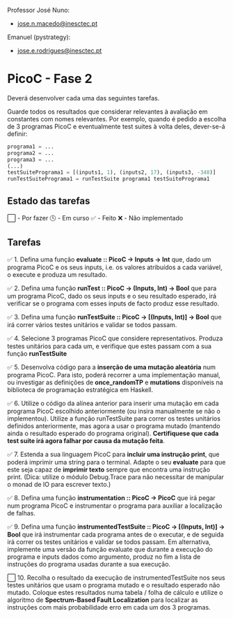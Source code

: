 
Professor José Nuno:
* jose.n.macedo@inesctec.pt

Emanuel (pystrategy):
* jose.e.rodrigues@inesctec.pt

# PicoC - Fase 2 

Deverá desenvolver cada uma das seguintes tarefas. 

Guarde todos os resultados que considerar relevantes à avaliação em constantes com nomes relevantes. 
Por exemplo, quando é pedido a escolha de 3 programas PicoC e eventualmente test suites à volta deles, dever-se-á definir:

```python
programa1 = ...
programa2 = ...
programa3 = ...
(...)
testSuitePrograma1 = [(inputs1, 1), (inputs2, 17), (inputs3, -348)]
runTestSuitePrograma1 = runTestSuite programa1 testSuitePrograma1
```

## Estado das tarefas
⬜ - Por fazer
🕓 - Em curso
✅ - Feito
❌ - Não implementado

## Tarefas
✅ 1. Defina uma função **evaluate :: PicoC -> Inputs -> Int** que, dado
   um programa PicoC e os seus inputs, i.e. os valores atribuídos a cada
   variável, o execute e produza um resultado.

✅ 2. Defina uma função **runTest :: PicoC -> (Inputs, Int) -> Bool** que
   para um programa PicoC, dado os seus inputs e o seu resultado esperado,
   irá verificar se o programa com esses inputs de facto produz esse resultado.

✅ 3. Defina uma função **runTestSuite :: PicoC -> [(Inputs, Int)] -> Bool** que irá correr vários testes unitários 
e validar se todos passam.

✅ 4. Selecione 3 programas PicoC que considere representativos. Produza testes
   unitários para cada um, e verifique que estes passam com a sua função
   **runTestSuite**

✅ 5. Desenvolva código para a **inserção de uma mutação aleatória** num programa PicoC. 
Para isto, poderá recorrer a uma implementação manual, ou investigar as definições de 
**once_randomTP** e **mutations** disponíveis na biblioteca de programação estratégica em Haskell.

✅ 6. Utilize o código da alínea anterior para inserir uma mutação em cada programa PicoC 
escolhido anteriormente (ou insira manualmente se não o implementou). 
Utilize a função runTestSuite para correr os testes unitários definidos anteriormente, 
mas agora a usar o programa mutado (mantendo ainda o resultado esperado do programa original). 
**Certifiquese que cada test suite irá agora falhar por causa da mutação feita**.

✅ 7. Estenda a sua linguagem PicoC para **incluir uma instrução print**, que poderá imprimir uma string para o terminal. 
Adapte o seu **evaluate** para que este seja capaz de **imprimir texto** sempre que encontra uma instrução print. 
(Dica: utilize o módulo Debug.Trace para não necessitar de manipular o monad de IO para escrever texto.)

✅ 8. Defina uma função **instrumentation :: PicoC -> PicoC** que irá pegar num programa PicoC e 
instrumentar o programa para auxiliar a localização de falhas.

✅ 9. Defina uma função **instrumentedTestSuite :: PicoC -> [(Inputs, Int)] -> Bool** que irá instrumentar cada 
programa antes de o executar, e de seguida irá correr os testes unitários e validar se todos passam.
Em alternativa, implemente uma versão da função evaluate que durante a execução do programa e inputs dados 
como argumento, produz no fim a lista de instruções do programa usadas durante a sua execução.

⬜ 10. Recolha o resultado da execução de instrumentedTestSuite nos seus testes unitários que usam o programa mutado 
e o resultado esperado não mutado. 
Coloque estes resultados numa tabela / folha de cálculo e utilize o algoritmo de **Spectrum-Based Fault Localization** 
para localizar as instruções com mais probabilidade erro em cada um dos 3 programas.

